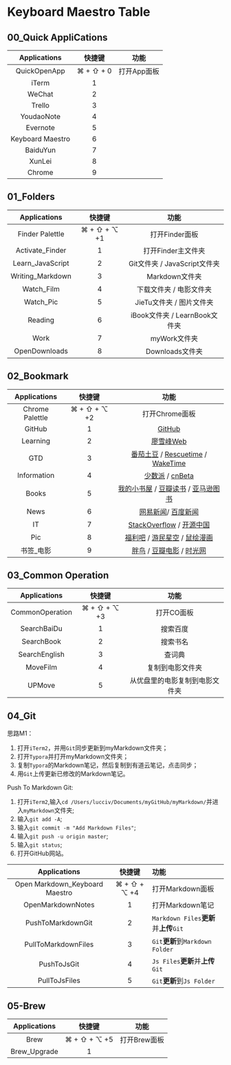 # Keyboard Maestro Table

## 00_Quick AppliCations

|   Applications   |  快捷键   |    功能     |
| :--------------: | :-------: | :---------: |
|   QuickOpenApp   | ⌘ + ⇧ + 0 | 打开App面板 |
|      iTerm       |     1     |             |
|      WeChat      |     2     |             |
|      Trello      |     3     |             |
|    YoudaoNote    |     4     |             |
|     Evernote     |     5     |             |
| Keyboard Maestro |     6     |             |
|     BaiduYun     |     7     |             |
|      XunLei      |     8     |             |
|      Chrome      |     9     |             |

## 01_Folders

|   Applications   |    快捷键    |                     功能                     |
| :--------------: | :----------: | :------------------------------------------: |
| Finder Palettle  | ⌘ + ⇧ + ⌥ +1 |                打开Finder面板                |
| Activate_Finder | 1 |打开Finder主文件夹|
| Learn_JavaScript |      2      |       Git文件夹 / JavaScript文件夹       |
| Writing_Markdown |      3      |                Markdown文件夹                |
|    Watch_Film    |      4      | 下载文件夹 / 电影文件夹 |
|    Watch_Pic     |      5      |          JieTu文件夹 / 图片文件夹           |
| Reading |      6      | iBook文件夹 / LearnBook文件夹 |
| Work |      7      | myWork文件夹 |
| OpenDownloads |      8      | Downloads文件夹 |

## 02_Bookmark

|  Applications   |    快捷键    |                             功能                             |
| :-------------: | :----------: | :----------------------------------------------------------: |
| Chrome Palettle | ⌘ + ⇧ + ⌥ +2 |                        打开Chrome面板                        |
|     GitHub      |      1       |                [GitHub](https://github.com/)                 |
|    Learning     |      2       |          [廖雪峰Web](https://www.liaoxuefeng.com/)           |
|       GTD       |      3       | [番茄土豆](https://pomotodo.com/app/) / [Rescuetime](https://www.rescuetime.com/dashboard) / [WakeTime](https://wakatime.com/dashboard) |
|   Information   |      4       | [少数派](https://sspai.com/) / [cnBeta](https://www.cnbeta.com/) |
|      Books      |      5       | [我的小书屋](http://mebook.cc/) / [豆瓣读书](https://book.douban.com/) / [亚马逊图书](https://www.amazon.cn/%E5%9B%BE%E4%B9%A6/b/ref=sa_menu_books_l1?ie=UTF8&node=658390051) |
|      News       |      6       | [网易新闻](https://news.163.com/)/ [百度新闻](http://news.baidu.com/) |
|       IT        |      7       | [StackOverflow](https://stackoverflow.com/) / [开源中国](https://www.oschina.net/) |
|       Pic       |      8       | [福利吧](http://fuliba.net/) / [游民星空](http://www.gamersky.com/) / [鼠绘漫画](http://www.ishuhui.com/) |
|    书签_电影    |      9       | [胖鸟](http://www.pniao.com/) / [豆瓣电影](https://movie.douban.com/) / [时光网](http://www.mtime.com/) |

## 03_Common Operation

|  Applications   |    快捷键    |              功能              |
| :-------------: | :----------: | :----------------------------: |
| CommonOperation | ⌘ + ⇧ + ⌥ +3 |           打开CO面板           |
|   SearchBaiDu   |      1       |            搜索百度            |
|   SearchBook    |      2       |            搜索书名            |
|  SearchEnglish  |      3       |             查词典             |
|    MoveFilm     |      4       |        复制到电影文件夹        |
|     UPMove      |      5       | 从优盘里的电影复制到电影文件夹 |

## 04_Git

思路M1：

1. 打开`iTerm2`，并用`Git`同步更新到myMarkdown文件夹；
2. 打开`Typora`并打开myMarkdown文件夹；
3. 复制`Typora`的Markdown笔记，然后复制到有道云笔记，点击同步；
4. 用`Git`上传更新已修改的Markdown笔记。

Push To Markdown Git:

1. 打开`iTerm2`,输入`cd /Users/lucciv/Documents/myGitHub/myMarkdown/`并进入`myMarkdown`文件夹;
2. 输入`git add -A`;
3. 输入`git commit -m "Add Markdown Files"`;
4. 输入`git push -u origin master`;
5. 输入`git status`;
6. 打开GitHub网站。

|          Applications          |    快捷键    | 功能                                    |
| :----------------------------: | :----------: | :-------------------------------------- |
| Open Markdown_Keyboard Maestro | ⌘ + ⇧ + ⌥ +4 | 打开Markdown面板                        |
|       OpenMarkdownNotes        |      1       | 打开Markdown笔记                        |
|       PushToMarkdownGit        |      2       | `Markdown Files`**更新**并**上传**`Git` |
|      PullToMarkdownFiles       |      3       | `Git`**更新**到`Markdown Folder`        |
|          PushToJsGit           |      4       | `Js Files`**更新**并**上传**`Git`       |
|         PullToJsFiles          |      5       | `Git`**更新**到`Js Folder`              |

## 05-Brew

| Applications |    快捷键    |     功能     |
| :----------: | :----------: | :----------: |
|     Brew     | ⌘ + ⇧ + ⌥ +5 | 打开Brew面板 |
| Brew_Upgrade |      1       |              |

